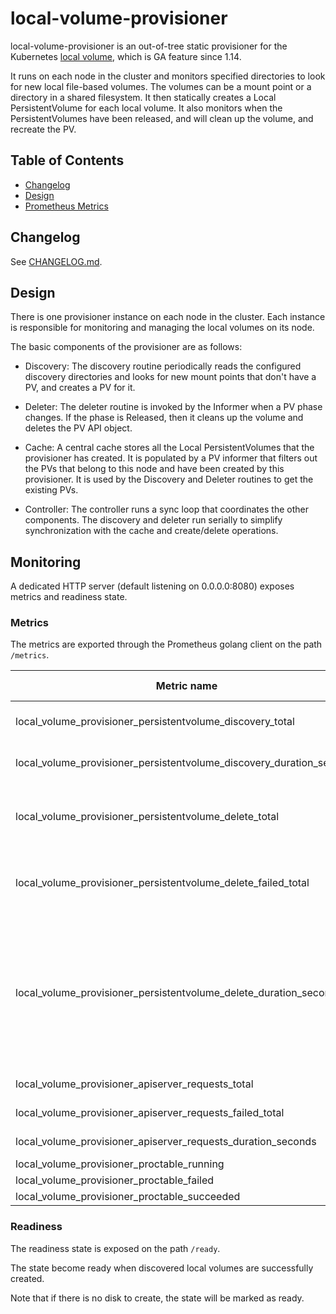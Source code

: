 # local-volume-provisioner

local-volume-provisioner is an out-of-tree static provisioner for the
Kubernetes [local volume](https://kubernetes.io/docs/concepts/storage/volumes/#local), which is GA feature since 1.14.

It runs on each node in the cluster and monitors specified directories to look for
new local file-based volumes.  The volumes can be a mount point or a directory in
a shared filesystem.  It then statically creates a Local PersistentVolume for each
local volume.  It also monitors when the PersistentVolumes have been released, and
will clean up the volume, and recreate the PV.

## Table of Contents

- [Changelog](#changelog)
- [Design](#design)
- [Prometheus Metrics](#prometheus-metrics)

## Changelog

See [CHANGELOG.md](../CHANGELOG.md).

## Design

There is one provisioner instance on each node in the cluster.  Each instance is
responsible for monitoring and managing the local volumes on its node.

The basic components of the provisioner are as follows:

- Discovery: The discovery routine periodically reads the configured discovery
  directories and looks for new mount points that don't have a PV, and creates
  a PV for it.

- Deleter: The deleter routine is invoked by the Informer when a PV phase changes.
  If the phase is Released, then it cleans up the volume and deletes the PV API
  object.

- Cache: A central cache stores all the Local PersistentVolumes that the provisioner
  has created.  It is populated by a PV informer that filters out the PVs that
  belong to this node and have been created by this provisioner.  It is used by
  the Discovery and Deleter routines to get the existing PVs.

- Controller: The controller runs a sync loop that coordinates the other components.
  The discovery and deleter run serially to simplify synchronization with the cache
  and create/delete operations.

## Monitoring

A dedicated HTTP server (default listening on 0.0.0.0:8080) exposes metrics and
readiness state. 

### Metrics

The metrics are exported through the Prometheus golang client on the path `/metrics`.

| Metric name                                                   | Metric type | Labels                                                                                                                                                                             |
| ----------                                                    | ----------- | -----------                                                                                                                                                                        |
| local_volume_provisioner_persistentvolume_discovery_total     | Counter     | `mode`=&lt;persistentvolume-mode&gt;                                                                                                                                               |
| local_volume_provisioner_persistentvolume_discovery_duration_seconds   | Histogram   | `mode`=&lt;persistentvolume-mode&gt;                                                                                                                                               |
| local_volume_provisioner_persistentvolume_delete_total        | Counter     | `mode`=&lt;persistentvolume-mode&gt; <br> `type`=&lt;process&#124;job&gt;                                                                                                          |
| local_volume_provisioner_persistentvolume_delete_failed_total | Counter     | `mode`=&lt;persistentvolume-mode&gt; <br> `type`=&lt;process&#124;job&gt;                                                                                                          |
| local_volume_provisioner_persistentvolume_delete_duration_seconds      | Histogram   | `mode`=&lt;persistentvolume-mode&gt; <br> `type`=&lt;process&#124;job&gt; <br> `capacity`=&lt;volume-capacity-breakdown-by-500G&gt; <br> `cleanup_command`=&lt;cleanup-command&gt; |
| local_volume_provisioner_apiserver_requests_total             | Counter     | `method`=&lt;request-method&gt;                                                                                                                                                    |
| local_volume_provisioner_apiserver_requests_failed_total      | Counter     | `method`=&lt;request-method&gt;                                                                                                                                                    |
| local_volume_provisioner_apiserver_requests_duration_seconds           | Histogram   | `method`=&lt;request-method&gt;                                                                                                                                                    |
| local_volume_provisioner_proctable_running                    | Gauge       |                                                                                                                                                                                    |
| local_volume_provisioner_proctable_failed                     | Gauge       |                                                                                                                                                                                    |
| local_volume_provisioner_proctable_succeeded                  | Gauge       |                                                                                                                                                                                    |

### Readiness

The readiness state is exposed on the path `/ready`.

The state become ready when discovered local volumes are successfully created.

Note that if there is no disk to create, the state will be marked as ready.
